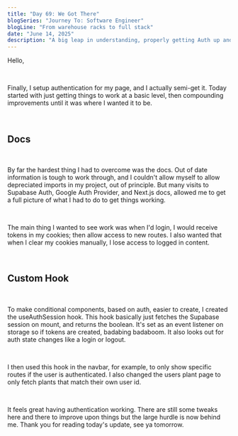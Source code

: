 ```yaml
---
title: "Day 69: We Got There"
blogSeries: "Journey To: Software Engineer"
blogLine: "From warehouse racks to full stack"
date: "June 14, 2025"
description: "A big leap in understanding, properly getting Auth up and running."
---
```


Hello,

<br>

Finally, I setup authentication for my page, and I actually semi-get it. Today started with just getting things to work at a basic level, then compounding improvements until it was where I wanted it to be.

<br>

## Docs

<br>

By far the hardest thing I had to overcome was the docs. Out of date information is tough to work through, and I couldn't allow myself to allow depreciated imports in my project, out of principle. But many visits to Supabase Auth, Google Auth Provider, and Next.js docs, allowed me to get a full picture of what I had to do to get things working.

<br>

The main thing I wanted to see work was when I'd login, I would receive tokens in my cookies; then allow access to new routes. I also wanted that when I clear my cookies manually, I lose access to logged in content.

<br>

## Custom Hook

<br>

To make conditional components, based on auth, easier to create, I created the useAuthSession hook. This hook basically just fetches the Supabase session on mount, and returns the boolean. It's set as an event listener on storage so if tokens are created, badabing badaboom. It also looks out for auth state changes like a login or logout.

<br>

I then used this hook in the navbar, for example, to only show specific routes if the user is authenticated. I also changed the users plant page to only fetch plants that match their own user id.

<br>

It feels great having authentication working. There are still some tweaks here and there to improve upon things but the large hurdle is now behind me. Thank you for reading today's update, see ya tomorrow.
